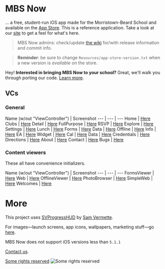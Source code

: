 # MBS Now

... a free, student-run iOS app made for the Morristown-Beard School and available on the [App Store](http://gdyer.de/appstore). This is a reference application. Take a look at our [site](http://campus.mbs.net/mbsnow/home) to get a feel for what's here.


> MBS Now admins: check/update [the wiki](https://github.com/gdyer/MBS-Now/wiki/Transition) for/with release information and commit info.

> **Reminder**: be sure to change `Resources/app-store-version.txt` when a new version is *available* on the store.



Hey! **Interested in bringing MBS Now to your school?** Great, we'll walk you through porting our code. [Learn more](https://github.com/mbsdev/MBS-Now/wiki#___-now-at-your-school).

## VCs
### General
Name (w/out "ViewController") | Screenshot
--- | --- | ---
Home | [Here](http://campus.mbs.net/mbsnow/home/code/screenshots/HomeVC.png)
Clubs | [Here](http://campus.mbs.net/mbsnow/home/code/screenshots/ClubsVC.png)
Detail | [Here](http://campus.mbs.net/mbsnow/home/code/screenshots/DetailVC.png)
FullPurpose | [Here](http://campus.mbs.net/mbsnow/home/code/screenshots/fullpurpose.png)
RSVP | [Here](http://campus.mbs.net/mbsnow/home/code/screenshots/rsvp.png)
Explore | [Here](http://campus.mbs.net/mbsnow/home/code/screenshots/ExploreVC.png)
Settings | [Here](http://campus.mbs.net/mbsnow/home/code/screenshots/SettingsVC.png)
Lunch | [Here](http://campus.mbs.net/mbsnow/home/code/screenshots/LunchVC.png)
Forms | [Here](http://campus.mbs.net/mbsnow/home/code/screenshots/FormsVC.png)
Data | [Here](http://campus.mbs.net/mbsnow/home/code/screenshots/DataVC.png)
Offline | [Here](http://campus.mbs.net/mbsnow/home/code/screenshots/offline.png)
Info | [Here](http://campus.mbs.net/mbsnow/home/code/screenshots/info.png)
EA | [Here](http://campus.mbs.net/mbsnow/home/code/screenshots/distinctions.png)
Widget | [Here](http://campus.mbs.net/mbsnow/home/code/screenshots/widget.png)
Cal | [Here](http://campus.mbs.net/mbsnow/home/code/screenshots/cal.png)
Data | [Here](http://campus.mbs.net/mbsnow/home/code/screenshots/data.png)
Credentials | [Here](http://campus.mbs.net/mbsnow/home/code/screenshots/credentials.png)
Directions | [Here](http://campus.mbs.net/mbsnow/home/code/screenshots/directions.png)
About | [Here](http://campus.mbs.net/mbsnow/home/code/screenshots/about.png)
Contact | [Here](http://campus.mbs.net/mbsnow/home/code/screenshots/contact.png)
Bugs | [Here](http://campus.mbs.net/mbsnow/home/code/screenshots/bugs.png)

### Content viewers
These all have convenience initializers.

Name (w/out "ViewController") | Screenshot
--- | --- | ---
FormsViewer | [Here](http://campus.mbs.net/mbsnow/home/code/screenshots/formsviewer.png)
Web | [Here](http://campus.mbs.net/mbsnow/home/code/screenshots/WebVC.png)
OfflineViewer | [Here](http://campus.mbs.net/mbsnow/home/code/screenshots/offlineviewer.png)
PhotoBrowser | [Here](http://campus.mbs.net/mbsnow/home/code/screenshots/photobrowser.png)
SimpleWeb | [Here](http://campus.mbs.net/mbsnow/home/code/screenshots/simpleweb.png)
Welcomes | [Here](http://campus.mbs.net/mbsnow/home/code/screenshots/welcomes.png)

# More
This project uses [SVProgressHUD](https://github.com/samvermette/SVProgressHUD) by [Sam Vermette](http://samvermette.com/).

For images—launch screens, app icons, wallpapers, marketing stuff—go [here](http://campus.mbs.net/mbsnow/home/images).

MBS Now does not support iOS versions less than `5.1.1`

[Contact us](mailto:team@gdyer.de).

[Some rights reserved](http://creativecommons.org/licenses/by-nc-sa/3.0/deed.en_US)
![Some rights reserved](http://i.creativecommons.org/l/by-nc-sa/3.0/80x15.png)
